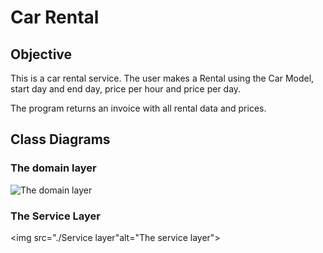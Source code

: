 # Car Rental
## Objective

This is a car rental service.
The user makes a Rental using the Car Model, start day and end day, price per hour and price per day.

The program returns an invoice with all rental data and prices. 

## Class Diagrams
### The domain layer
<img src="./Domain layer" alt="The domain layer">

### The Service Layer
<img src="./Service layer"alt="The service layer">